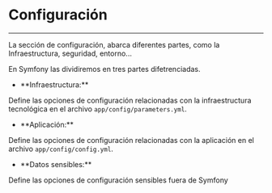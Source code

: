 # Configuración
-------------

La sección de configuración, abarca diferentes partes, como la Infraestructura, seguridad, entorno...

En Symfony las dividiremos en tres partes difetrenciadas.

* <!-- .element: class="fragment" data-fragment-index="1" --> **Infraestructura:**
Define las opciones de configuración relacionadas con la infraestructura tecnológica en el archivo `app/config/parameters.yml`.

* <!-- .element: class="fragment" data-fragment-index="2" --> **Aplicación:**
Define las opciones de configuración relacionadas con la aplicación en el archivo `app/config/config.yml`.

* <!-- .element: class="fragment" data-fragment-index="3" --> **Datos sensibles:**
Define las opciones de configuración sensibles fuera de Symfony